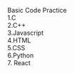 Basic Code Practice <br>
1.C <br>
2.C++ <br>
3.Javascript <br>
4.HTML <br>
5.CSS <br>
6.Python <br>
7. React
